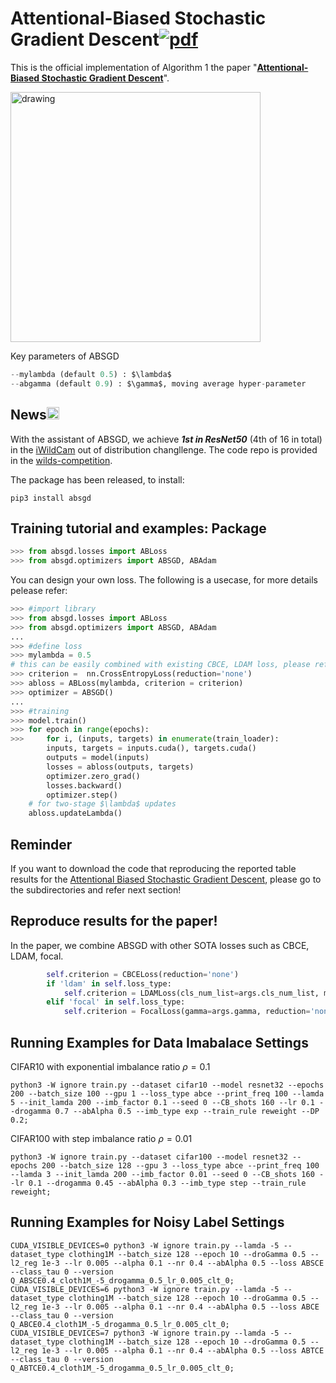 # Attentional-Biased Stochastic Gradient Descent[![pdf](https://img.shields.io/badge/Arxiv-pdf-orange.svg?style=flat)](https://arxiv.org/pdf/2012.06951.pdf)
This is the official implementation of Algorithm 1 the paper "[**Attentional-Biased Stochastic Gradient Descent**](https://img.shields.io/badge/Arxiv-pdf-orange.svg?style=flat)".

<img src="https://user-images.githubusercontent.com/17371111/196511607-ade8c8ee-d07d-4dc4-9939-6d467bb5049e.png" alt="drawing" width="400"/>

 Key parameters of ABSGD
```python
--mylambda (default 0.5) : $\lambda$
--abgamma (default 0.9) : $\gamma$, moving average hyper-parameter
```
News<img src="https://user-images.githubusercontent.com/17371111/196532894-41de92a5-8ccb-48ed-b477-aa435e155c1f.png" alt="drawing" width="20"/>
----------------------------------------------
With the assistant of ABSGD, we achieve ***1st in ResNet50*** (4th of 16 in total) in the [iWildCam](https://wilds.stanford.edu/leaderboard/) out of distribution changllenge. The code repo is provided in the [wilds-competition](https://github.com/qiqi-helloworld/ABSGD/tree/main/wilds-competition).

The package has been released, to install:
```
pip3 install absgd
```
Training tutorial and examples:
Package
----------
```python
>>> from absgd.losses import ABLoss
>>> from absgd.optimizers import ABSGD, ABAdam
```
You can design your own loss. The following is a usecase, for more details pelease refer:
```python
>>> #import library
>>> from absgd.losses import ABLoss
>>> from absgd.optimizers import ABSGD, ABAdam
...
>>> #define loss
>>> mylambda = 0.5
# this can be easily combined with existing CBCE, LDAM loss, please refer our paper https://arxiv.org/pdf/2012.06951.pdf
>>> criterion =  nn.CrossEntropyLoss(reduction='none') 
>>> abloss = ABLoss(mylambda, criterion = criterion)
>>> optimizer = ABSGD()
...
>>> #training
>>> model.train()
>>> for epoch in range(epochs):
>>>     for i, (inputs, targets) in enumerate(train_loader):
        inputs, targets = inputs.cuda(), targets.cuda()
        outputs = model(inputs)
        losses = abloss(outputs, targets)
        optimizer.zero_grad()
        losses.backward()
        optimizer.step()
    # for two-stage $\lambda$ updates
    abloss.updateLambda()
```


Reminder
----------
If you want to download the code that reproducing the reported table results for the [Attentional Biased Stochastic Gradient Descent](https://arxiv.org/pdf/2012.06951.pdf), please go to the subdirectories and refer next section!



Reproduce results for the paper!
----------------------------------------------
In the paper,  we combine ABSGD with other SOTA losses such as CBCE, LDAM, focal.

```python
        self.criterion = CBCELoss(reduction='none')
        if 'ldam' in self.loss_type:
            self.criterion = LDAMLoss(cls_num_list=args.cls_num_list, max_m=0.5, s=30, reduction = 'none')
        elif 'focal' in self.loss_type:
            self.criterion = FocalLoss(gamma=args.gamma, reduction='none')
 ```

Running Examples for Data Imabalace Settings
----------------------------------------------
CIFAR10 with exponential imbalance ratio $\rho = 0.1$
```
python3 -W ignore train.py --dataset cifar10 --model resnet32 --epochs 200 --batch_size 100 --gpu 1 --loss_type abce --print_freq 100 --lamda 5 --init_lamda 200 --imb_factor 0.1 --seed 0 --CB_shots 160 --lr 0.1 --drogamma 0.7 --abAlpha 0.5 --imb_type exp --train_rule reweight --DP 0.2;
```


CIFAR100 with step imbalance ratio $\rho = 0.01$
```
python3 -W ignore train.py --dataset cifar100 --model resnet32 --epochs 200 --batch_size 128 --gpu 3 --loss_type abce --print_freq 100 --lamda 3 --init_lamda 200 --imb_factor 0.01 --seed 0 --CB_shots 160 --lr 0.1 --drogamma 0.45 --abAlpha 0.3 --imb_type step --train_rule reweight;
```


Running Examples for Noisy Label Settings
----------------------------------------------
```
CUDA_VISIBLE_DEVICES=0 python3 -W ignore train.py --lamda -5 --dataset_type clothing1M --batch_size 128 --epoch 10 --droGamma 0.5 --l2_reg 1e-3 --lr 0.005 --alpha 0.1 --nr 0.4 --abAlpha 0.5 --loss ABSCE --class_tau 0 --version Q_ABSCE0.4_cloth1M_-5_drogamma_0.5_lr_0.005_clt_0;
CUDA_VISIBLE_DEVICES=6 python3 -W ignore train.py --lamda -5 --dataset_type clothing1M --batch_size 128 --epoch 10 --droGamma 0.5 --l2_reg 1e-3 --lr 0.005 --alpha 0.1 --nr 0.4 --abAlpha 0.5 --loss ABCE --class_tau 0 --version Q_ABCE0.4_cloth1M_-5_drogamma_0.5_lr_0.005_clt_0;
CUDA_VISIBLE_DEVICES=7 python3 -W ignore train.py --lamda -5 --dataset_type clothing1M --batch_size 128 --epoch 10 --droGamma 0.5 --l2_reg 1e-3 --lr 0.005 --alpha 0.1 --nr 0.4 --abAlpha 0.5 --loss ABTCE --class_tau 0 --version Q_ABTCE0.4_cloth1M_-5_drogamma_0.5_lr_0.005_clt_0;
```
